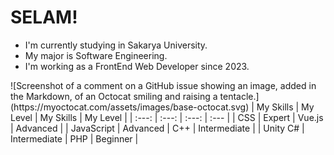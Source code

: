 <h1>SELAM!</h1>
<ul>
  <li>
    I'm currently studying in Sakarya University.
  </li>  
  <li>
    My major is Software Engineering.
  </li>
  <li>
    I'm working as a FrontEnd Web Developer since 2023.
  </li>
</ul>
![Screenshot of a comment on a GitHub issue showing an image, added in the Markdown, of an Octocat smiling and raising a tentacle.](https://myoctocat.com/assets/images/base-octocat.svg)
| My Skills | My Level | My Skills | My Level |
| :---: | :---: | :---: | :--- |
| CSS | Expert | Vue.js | Advanced |
| JavaScript | Advanced | C++ | Intermediate |
| Unity C# | Intermediate | PHP | Beginner |
